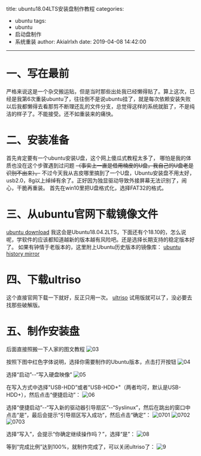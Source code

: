 title: ubuntu18.04LTS安装盘制作教程
categories:
  - ubuntu
tags:
  - ubuntu
  - 启动盘制作
  - 系统重装
author: Akialrlxh
date: 2019-04-08 14:42:00
---
# 一、写在最前
严格来说这是一个杂交搬运贴，但是当时那些出处我已经懒得贴了。算上这次，已经是我第6次重装ubuntu了，往往倒不是说ubuntu挂了，就是每次依赖安装失败以后我都懒得去看那剪不断理还乱的文件分支，总觉得这样的系统就脏了，不是纯洁的样子了。不能接受。还不如重装来的痛快。

# 二、安装准备

首先肯定要有一个ubuntu安装U盘，这个网上傻瓜式教程太多了，
哪怕是我的体质也没在这个步骤遇到过问题
~~（事实上一直是借用楠皮的U盘，我自己的U盘老是识别不出来）。~~
不过今天我从吉皮哪里搞到了一个U盘，Ubuntu安装盘不用太好，
usb2.0，8g以上绰绰有余了。正好因为独显驱动导致外接屏幕无法识别了，闹心，干脆再重装。
首先在win10里把U盘格式化，选择FAT32的格式。

# 三、从ubuntu官网下载镜像文件
[ubuntu download](https://www.ubuntu.com/download/desktop)
 我这会是Ubuntu18.04.2LTS，下面还有个18.10的，怎么说呢，学软件的应该都知道越新的版本越有风险吧。还是选择长期支持的稳定版本好了。
 如果有钟情于老版本的，这里附上Ubuntu历史版本的镜像库：
 [ubuntu history mirror](http://mirrors.melbourne.co.uk/ubuntu-releases/)

# 四、下载ultriso

这个直接官网下载一下就好，反正只用一次。
[ultriso](https://cn.ultraiso.net/xiazai.html)
试用版就可以了，没必要去找那些破解版。

# 五、制作安装盘

后面直接照搬一下人家的图文教程
![03](https://img-blog.csdn.net/20180729095536644?watermark/2/text/aHR0cHM6Ly9ibG9nLmNzZG4ubmV0L3dhbnlxMDc=/font/5a6L5L2T/fontsize/400/fill/I0JBQkFCMA==/dissolve/70)

按照下图中红色字体说明，选择你需要制作的Ubuntu版本，点击打开按钮
![04](https://img-blog.csdn.net/20180729100056848?watermark/2/text/aHR0cHM6Ly9ibG9nLmNzZG4ubmV0L3dhbnlxMDc=/font/5a6L5L2T/fontsize/400/fill/I0JBQkFCMA==/dissolve/70)

选择“启动”--“写入硬盘映像”
![05](https://img-blog.csdn.net/20180729100401962?watermark/2/text/aHR0cHM6Ly9ibG9nLmNzZG4ubmV0L3dhbnlxMDc=/font/5a6L5L2T/fontsize/400/fill/I0JBQkFCMA==/dissolve/70)

在写入方式中选择"USB-HDD”或者"USB-HDD+"（两者均可，默认是USB-HDD+），然后点击“便捷启动”：
![06](https://img-blog.csdn.net/2018072910082775?watermark/2/text/aHR0cHM6Ly9ibG9nLmNzZG4ubmV0L3dhbnlxMDc=/font/5a6L5L2T/fontsize/400/fill/I0JBQkFCMA==/dissolve/70)

 选择“便捷启动”--“写入新的驱动器引导扇区”--“Syslinux”，然后在跳出的窗口中点击“是”，最后会提示“引导扇区写入成功”，然后点击“确定”：
![0701](https://img-blog.csdn.net/20180729101335112?watermark/2/text/aHR0cHM6Ly9ibG9nLmNzZG4ubmV0L3dhbnlxMDc=/font/5a6L5L2T/fontsize/400/fill/I0JBQkFCMA==/dissolve/70)
![0702](https://img-blog.csdn.net/2018072910143113?watermark/2/text/aHR0cHM6Ly9ibG9nLmNzZG4ubmV0L3dhbnlxMDc=/font/5a6L5L2T/fontsize/400/fill/I0JBQkFCMA==/dissolve/70)
![0703](https://img-blog.csdn.net/20180729101512370?watermark/2/text/aHR0cHM6Ly9ibG9nLmNzZG4ubmV0L3dhbnlxMDc=/font/5a6L5L2T/fontsize/400/fill/I0JBQkFCMA==/dissolve/70)

选择“写入”，会提示“你确定继续操作吗？”，选择“是”：
![08](https://img-blog.csdn.net/20180729101800746?watermark/2/text/aHR0cHM6Ly9ibG9nLmNzZG4ubmV0L3dhbnlxMDc=/font/5a6L5L2T/fontsize/400/fill/I0JBQkFCMA==/dissolve/70)

等到“完成比例”达到100%，就制作完成了，可以关闭ultriso了：
![9](https://img-blog.csdn.net/20180729102007154?watermark/2/text/aHR0cHM6Ly9ibG9nLmNzZG4ubmV0L3dhbnlxMDc=/font/5a6L5L2T/fontsize/400/fill/I0JBQkFCMA==/dissolve/70)